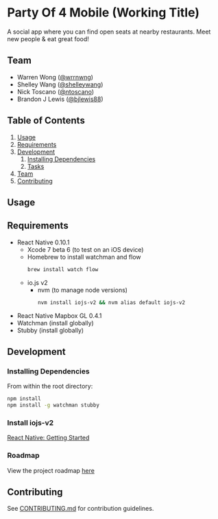 # Party Of 4 Mobile (Working Title)

A social app where you can find open seats at nearby restaurants. Meet new people & eat great food!

## Team

  - Warren Wong ([@wrrnwng](https://github.com/wrrnwng)) 
  - Shelley Wang ([@shelleywang](https://github.com/shelleywang))
  - Nick Toscano ([@ntoscano](https://github.com/ntoscano))
  - Brandon J Lewis ([@bjlewis88](https://github.com/bjlewis88))

## Table of Contents

1. [Usage](#Usage)
1. [Requirements](#requirements)
1. [Development](#development)
    1. [Installing Dependencies](#installing-dependencies)
    1. [Tasks](#tasks)
1. [Team](#team)
1. [Contributing](#contributing)

## Usage

## Requirements

- React Native 0.10.1
  - Xcode 7 beta 6 (to test on an iOS device)
  - Homebrew to install watchman and flow
    ``` bash
    brew install watch flow
    ```
  - io.js v2
    - nvm (to manage node versions)
      ``` bash
      nvm install iojs-v2 && nvm alias default iojs-v2
      ```
- React Native Mapbox GL 0.4.1
- Watchman (install globally)
- Stubby (install globally)

## Development

### Installing Dependencies

From within the root directory:

```sh
npm install
npm install -g watchman stubby
```

### Install iojs-v2

[React Native: Getting Started](https://facebook.github.io/react-native/docs/getting-started.html)


### Roadmap

View the project roadmap [here](https://waffle.io/Trustworthy-Hair/partyof4mobile)


## Contributing

See [CONTRIBUTING.md](CONTRIBUTING.md) for contribution guidelines.